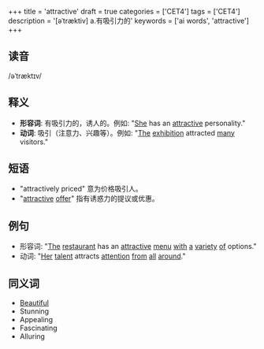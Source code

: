 +++
title = 'attractive'
draft = true
categories = ['CET4']
tags = ['CET4']
description = '[əˈtræktiv] a.有吸引力的'
keywords = ['ai words', 'attractive']
+++

## 读音
/əˈtræktɪv/

## 释义
- **形容词**: 有吸引力的，诱人的。例如: "[She](/post/she/) has an [attractive](/post/attractive/) personality."
- **动词**: 吸引（注意力、兴趣等）。例如: "[The](/post/the/) [exhibition](/post/exhibition/) attracted [many](/post/many/) visitors."

## 短语
- "attractively priced" 意为价格吸引人。
- "[attractive](/post/attractive/) [offer](/post/offer/)" 指有诱惑力的提议或优惠。

## 例句
- 形容词: "[The](/post/the/) [restaurant](/post/restaurant/) has an [attractive](/post/attractive/) [menu](/post/menu/) [with](/post/with/) [a](/post/a/) [variety](/post/variety/) [of](/post/of/) options."
- 动词: "[Her](/post/her/) [talent](/post/talent/) attracts [attention](/post/attention/) [from](/post/from/) [all](/post/all/) [around](/post/around/)."

## 同义词
- [Beautiful](/post/beautiful/)
- Stunning
- Appealing
- Fascinating
- Alluring
